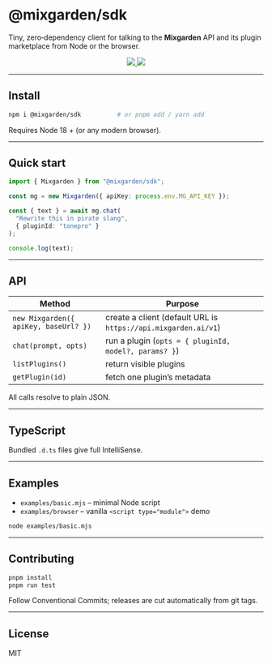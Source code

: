 # @mixgarden/sdk

Tiny, zero‑dependency client for talking to the **Mixgarden** API and its plugin
marketplace from Node or the browser.

<p align="center">
  <a href="https://www.npmjs.com/package/@mixgarden/sdk">
    <img src="https://img.shields.io/npm/v/@mixgarden/sdk.svg" />
  </a>
  <a href="https://github.com/mixgarden/sdk-js/actions">
    <img src="https://github.com/mixgarden/sdk-js/actions/workflows/ci.yml/badge.svg" />
  </a>
</p>

---

## Install

```bash
npm i @mixgarden/sdk          # or pnpm add / yarn add
```

Requires Node 18 + (or any modern browser).

---

## Quick start

```ts
import { Mixgarden } from "@mixgarden/sdk";

const mg = new Mixgarden({ apiKey: process.env.MG_API_KEY });

const { text } = await mg.chat(
  "Rewrite this in pirate slang",
  { pluginId: "tonepro" }
);

console.log(text);
```

---

## API

| Method | Purpose |
| ------ | ------- |
| `new Mixgarden({ apiKey, baseUrl? })` | create a client (default URL is `https://api.mixgarden.ai/v1`) |
| `chat(prompt, opts)` | run a plugin (`opts = { pluginId, model?, params? }`) |
| `listPlugins()` | return visible plugins |
| `getPlugin(id)` | fetch one plugin’s metadata |

All calls resolve to plain JSON.

---

## TypeScript

Bundled `.d.ts` files give full IntelliSense.

---

## Examples

* `examples/basic.mjs` – minimal Node script  
* `examples/browser` – vanilla `<script type="module">` demo

```bash
node examples/basic.mjs
```

---

## Contributing

```bash
pnpm install
pnpm run test
```

Follow Conventional Commits; releases are cut automatically from git tags.

---

## License

MIT
